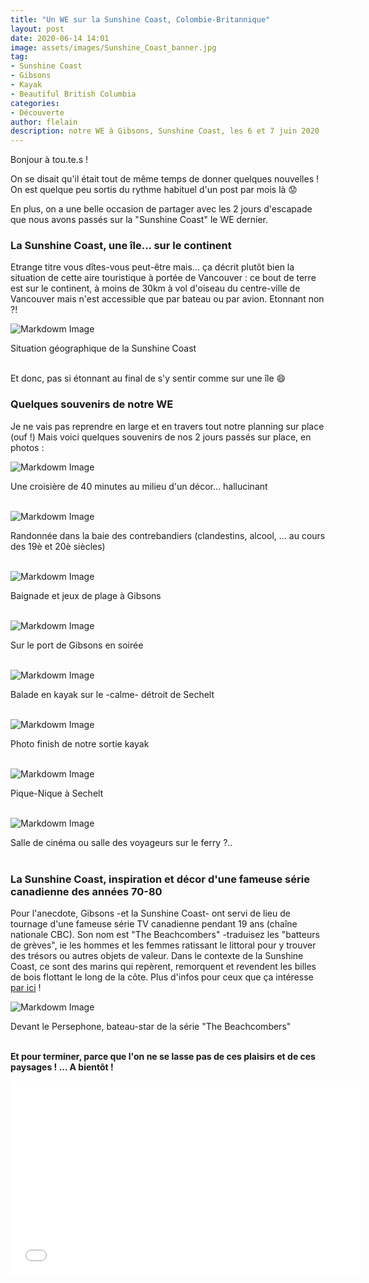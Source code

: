 ```yaml
---
title: "Un WE sur la Sunshine Coast, Colombie-Britannique"
layout: post
date: 2020-06-14 14:01
image: assets/images/Sunshine_Coast_banner.jpg
tag:
- Sunshine Coast
- Gibsons
- Kayak
- Beautiful British Columbia
categories:
- Découverte
author: flelain
description: notre WE à Gibsons, Sunshine Coast, les 6 et 7 juin 2020
---
```


Bonjour à tou.te.s !

On se disait qu'il était tout de même temps de donner quelques nouvelles ! On est quelque peu sortis du rythme habituel d'un post par mois là :worried:

En plus, on a une belle occasion de partager avec les 2 jours d'escapade que nous avons passés sur la "Sunshine Coast" le WE dernier.

### La Sunshine Coast, une île... sur le continent
Etrange titre vous dîtes-vous peut-être mais... ça décrit plutôt bien la situation de cette aire touristique à portée de Vancouver : ce bout de terre est sur le continent, à moins de 30km à vol d'oiseau du centre-ville de Vancouver mais n'est accessible que par bateau ou par avion. Etonnant non ?!

![Markdowm Image](/assets/images/Sunshine_Coast_map.jpg)
<figcaption class="caption">Situation géographique de la Sunshine Coast</figcaption>
<br>

Et donc, pas si étonnant au final de s'y sentir comme sur une île :smile:

### Quelques souvenirs de notre WE
Je ne vais pas reprendre en large et en travers tout notre planning sur place (ouf !) Mais voici quelques souvenirs de nos 2 jours passés sur place, en photos :

![Markdowm Image](/assets/images/BC_Ferries_to_Gibsons.jpeg)
<figcaption class="caption">Une croisière de 40 minutes au milieu d'un décor... hallucinant</figcaption>
<br>

![Markdowm Image](/assets/images/Smugglers_cove.jpg)
<figcaption class="caption">Randonnée dans la baie des contrebandiers (clandestins, alcool, ... au cours des 19è et 20è siècles)</figcaption>
<br>

![Markdowm Image](/assets/images/bath_Gibsons.jpg)
<figcaption class="caption">Baignade et jeux de plage à Gibsons</figcaption>
<br>

![Markdowm Image](/assets/images/harbour_Gibsons.jpg)
<figcaption class="caption">Sur le port de Gibsons en soirée</figcaption>
<br>

![Markdowm Image](/assets/images/Sechelt_kayak_1.jpg)
<figcaption class="caption">Balade en kayak sur le -calme- détroit de Sechelt</figcaption>
<br>

![Markdowm Image](/assets/images/Sechelt_kayak_end.jpg)
<figcaption class="caption">Photo finish de notre sortie kayak</figcaption>
<br>

![Markdowm Image](/assets/images/picnic_Sechelt.jpg)
<figcaption class="caption">Pique-Nique à Sechelt</figcaption>
<br>

![Markdowm Image](/assets/images/BC_Ferries_from_Gibsons.jpg)
<figcaption class="caption">Salle de cinéma ou salle des voyageurs sur le ferry ?..</figcaption>
<br>

### La Sunshine Coast, inspiration et décor d'une fameuse série canadienne des années 70-80
Pour l'anecdote, Gibsons -et la Sunshine Coast- ont servi de lieu de tournage d'une fameuse série TV canadienne pendant 19 ans (chaîne nationale CBC). Son nom est "The Beachcombers" -traduisez les "batteurs de grèves", ie les hommes et les femmes ratissant le littoral pour y trouver des trésors ou autres objets de valeur. Dans le contexte de la Sunshine Coast, ce sont des marins qui repèrent, remorquent et revendent les billes de bois flottant le long de la côte. Plus d'infos pour ceux que ça intéresse [par ici](https://www.cbc.ca/archives/it-wasn-t-easy-being-a-real-life-beachcomber-1.5487196) !

![Markdowm Image](/assets/images/Persephone_Gibsons.jpg)
<figcaption class="caption">Devant le Persephone, bateau-star de la série "The Beachcombers"</figcaption>
<br>

**Et pour terminer, parce que l'on ne se lasse pas de ces plaisirs et de ces paysages ! ... A bientôt !**

<iframe width="560" height="310" src="/assets/videos/kayak_Sechelt.mp4" frameborder="0" allowfullscreen preload="none"></iframe>
<br>